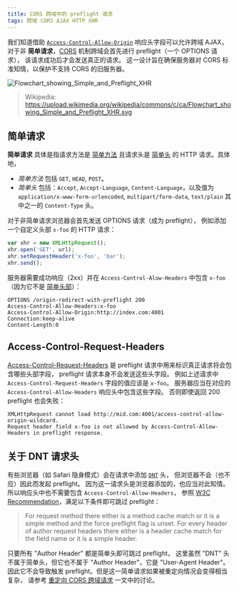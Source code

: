 ```yaml
---
title: CORS 跨域中的 preflight 请求
tags: 跨域 CORS AJAX HTTP XHR
---
```


我们知道借助 [`Access-Control-Allow-Origin`][acao] 响应头字段可以允许跨域 AJAX，
对于非 **简单请求**，[CORS][cors] 机制跨域会首先进行 preflight（一个 OPTIONS 请求），
该请求成功后才会发送真正的请求。
这一设计旨在确保服务器对 CORS 标准知情，以保护不支持 CORS 的旧服务器。

![Flowchart_showing_Simple_and_Preflight_XHR][Flowchart_showing_Simple_and_Preflight_XHR]

> Wikipedia: https://upload.wikimedia.org/wikipedia/commons/c/ca/Flowchart_showing_Simple_and_Preflight_XHR.svg

<!--more-->

## 简单请求

**简单请求** 具体是指请求方法是 [简单方法][s-method] 且请求头是 [简单头][s-header] 的 HTTP 请求。具体地，

* *简单方法* 包括 `GET`, `HEAD`, `POST`。
* *简单头* 包括：`Accept`, `Accept-Language`, `Content-Language`，以及值为 `application/x-www-form-urlencoded`, `multipart/form-data`, `text/plain` 其中之一的 `Content-Type` 头。

对于非简单请求浏览器会首先发送 OPTIONS 请求（成为 preflight），
例如添加一个自定义头部 `x-foo` 的 HTTP 请求：

```javascript
var xhr = new XMLHttpRequest();
xhr.open('GET', url);
xhr.setRequestHeader('x-foo', 'bar');
xhr.send();
```

服务器需要成功响应（2xx）并在 `Access-Control-Alow-Headers` 中包含 `x-foo`
（因为它不是 [简单头部][s-header]）：

```
OPTIONS /origin-redirect-with-preflight 200
Access-Control-Allow-Headers:x-foo
Access-Control-Allow-Origin:http://index.com:4001
Connection:keep-alive
Content-Length:0
```

## Access-Control-Request-Headers

[Access-Control-Request-Headers][acrh] 是 preflight 请求中用来标识真正请求将会包含哪些头部字段，
preflight 请求本身不会发送这些头字段。
例如上述请求中 `Access-Control-Request-Headers` 字段的值应该是 `x-foo`。
服务器应当在对应的 `Access-Control-Allow-Headers` 响应头中包含这些字段。
否则即使返回 200 preflight 也会失败：

```
XMLHttpRequest cannot load http://mid.com:4001/access-control-allow-origin-wildcard.
Request header field x-foo is not allowed by Access-Control-Allow-Headers in preflight response.
```

## 关于 DNT 请求头

有些浏览器（如 Safari 隐身模式）会在请求中添加 [`DNT`][dnt] 头，
但浏览器不会（也不应）因此而发起 preflight。
因为这一请求头是浏览器添加的，也应当对此知情。
所以响应头中也不需要包含 `Access-Control-Allow-Headers`，
参照 [W3C Recommendation][w3c-preflight]，满足以下条件即可跳过 preflight：

> For request method there either is a method cache match or it is a simple method and the force preflight flag is unset.
> For every header of author request headers there either is a header cache match for the field name or it is a simple header.

只要所有 "Author Header" 都是简单头即可跳过 preflight，
这里虽然 "DNT" 头不属于简单头，但它也不属于 "Author Header"，它是 "User-Agent Header"。
因此它不会导致触发 preflight。但是这一简单请求如果被重定向情况会变得相当复杂，
请参考 [重定向 CORS 跨域请求][redirect-cors] 一文中的讨论。

[acao]: https://www.w3.org/TR/cors/#access-control-allow-origin-response-header
[acrh]: https://www.w3.org/TR/cors/#access-control-request-headers-request-header
[pref]: https://www.w3.org/TR/cors/#preflight-request
[s-method]: https://www.w3.org/TR/cors/#simple-method
[s-header]: https://www.w3.org/TR/cors/#simple-header
[Flowchart_showing_Simple_and_Preflight_XHR]: https://upload.wikimedia.org/wikipedia/commons/c/ca/Flowchart_showing_Simple_and_Preflight_XHR.svg
[dnt]: https://en.wikipedia.org/wiki/Do_Not_Track
[w3c-preflight]: https://www.w3.org/TR/cors/#cross-origin-request-with-preflight-0
[redirect-cors]: /2016/12/30/cors-redirect.html
[cors]: /2015/10/10/cross-origin.html
